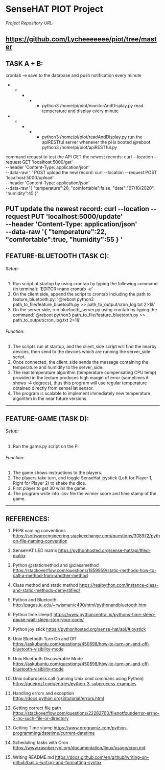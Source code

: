 # SenseHAT PIOT Project
###### Project Repository URL:
https://github.com/Lycheeeeeee/piot/tree/master 
----
## TASK A + B:
crontab -e
save to the database and push notification every minute
* * * * * python3 /home/pi/piot/monitorAndDisplay.py
read temperature and display every minute
* * * * * python3 /home/pi/piot/readAndDisplay.py
run the apiRESTful server whenever the pi is booted
@reboot python3 /home/pi/piot/apiRESTful.py

command request to test the API
GET the newest records:
  curl --location --request GET 'localhost:5000/get' \
  --header 'Content-Type: application/json' \
  --data-raw '
  '
POST upload the new record:
  curl --location --request POST 'localhost:5000/upload' \
  --header 'Content-Type: application/json' \
  --data-raw '{	
  "temperature":20,
	"comfortable":false,
	"date":"07/10/2020",
	"humidity":45
  }'

PUT update the newest record:
  curl --location --request PUT 'localhost:5000/update' \
  --header 'Content-Type: application/json' \
  --data-raw '{	
	"temperature":22,
	"comfortable":true,
	"humidity":55
  }
  '
----
## FEATURE-BLUETOOTH (TASK C):
###### Setup: 
1. Run script at startup by using crontab by typing the following command (in terminal): 'EDITOR=nano crontab -e'
2. On the client side, append the script to crontab including the path to feature_bluetooth.py: '@reboot python3 path_to_file/feature_bluetooth.py >> path_to_output/cron_log.txt 2>1&'
3. On the server side, run bluetooth_server.py using crontab by typing the command:'@reboot python3 path_to_file/feature_bluetooth.py >> path_to_output/cron_log.txt 2>1&'

###### Function:
1. The scripts run at startup, and the client_side script will find the nearby devices, then send to the devices which are running the server_side script.
2. Once connected, the client_side sends the message containing the temperature and humidity to the server_side.
3. The real temperature algorithm (temperature compensating CPU temp) provided in the lecture produces high margin of error (sometimes it shows -4 degrees), thus this program will use regular temperature obtained directly from senseHat sensor. 
4. The program is scalable to implement immediately new temperature algorithm in the near future versions.
----
## FEATURE-GAME (TASK D):
###### Setup: 
1. Run the game.py script on the Pi

###### Function:
1. The game shows instructions to the players.
2. The players take turn, and toggle SenseHat joystick (Left for Player 1, Right for Player 2) to shake the dice.
3. First player to get 30 wins the game.
4. The program write into .csv file the winner score and time stamp of the game.
----
## REFERENCES: 
1. PEP8 naming conventions
https://softwareengineering.stackexchange.com/questions/308972/python-file-naming-convention

2. SenseHAT LED matrix
https://pythonhosted.org/sense-hat/api/#led-matrix

3. Python @staticmethod and @classmethod
https://stackoverflow.com/questions/1859959/static-methods-how-to-call-a-method-from-another-method

4. Class method and static method
https://realpython.com/instance-class-and-static-methods-demystified/

5. Python and Bluetooth
http://pages.iu.edu/~rwisman/c490/html/pythonandbluetooth.htm

6. Python time.sleep()
https://www.pythoncentral.io/pythons-time-sleep-pause-wait-sleep-stop-your-code/

7. Python joy stick
https://pythonhosted.org/sense-hat/api/#joystick

8. Unix Bluetooth Turn On and Off
https://askubuntu.com/questions/450698/how-to-turn-on-and-off-bluetooth-visibility-mode

9. Unix Bluetooth Discoverable Mode
https://askubuntu.com/questions/450698/how-to-turn-on-and-off-bluetooth-visibility-mode

10. Unix subprocess.call (running Unix cmd commans using Python)
https://queirozf.com/entries/python-3-subprocess-examples

11. Handling errors and exception
https://docs.python.org/3/tutorial/errors.html

12. Getting correct file path
https://stackoverflow.com/questions/22282760/filenotfounderror-errno-2-no-such-file-or-directory

13. Getting Time stamp
https://www.programiz.com/python-programming/datetime/current-datetime

14. Scheduling tasks with Cron
https://www.raspberrypi.org/documentation/linux/usage/cron.md

15. Writing README.md
https://docs.github.com/en/github/writing-on-github/basic-writing-and-formatting-syntax